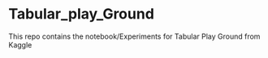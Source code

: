 # Tabular_play_Ground
This repo contains the notebook/Experiments for Tabular Play Ground from Kaggle
